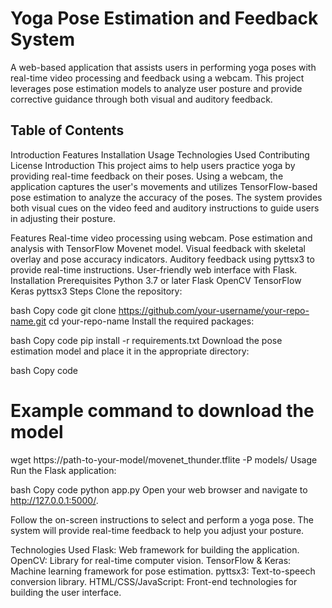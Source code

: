 # Yoga Pose Estimation and Feedback System
A web-based application that assists users in performing yoga poses with real-time video processing and feedback using a webcam. This project leverages pose estimation models to analyze user posture and provide corrective guidance through both visual and auditory feedback.

## Table of Contents
Introduction
Features
Installation
Usage
Technologies Used
Contributing
License
Introduction
This project aims to help users practice yoga by providing real-time feedback on their poses. Using a webcam, the application captures the user's movements and utilizes TensorFlow-based pose estimation to analyze the accuracy of the poses. The system provides both visual cues on the video feed and auditory instructions to guide users in adjusting their posture.

Features
Real-time video processing using webcam.
Pose estimation and analysis with TensorFlow Movenet model.
Visual feedback with skeletal overlay and pose accuracy indicators.
Auditory feedback using pyttsx3 to provide real-time instructions.
User-friendly web interface with Flask.
Installation
Prerequisites
Python 3.7 or later
Flask
OpenCV
TensorFlow
Keras
pyttsx3
Steps
Clone the repository:

bash
Copy code
git clone https://github.com/your-username/your-repo-name.git
cd your-repo-name
Install the required packages:

bash
Copy code
pip install -r requirements.txt
Download the pose estimation model and place it in the appropriate directory:

bash
Copy code
# Example command to download the model
wget https://path-to-your-model/movenet_thunder.tflite -P models/
Usage
Run the Flask application:

bash
Copy code
python app.py
Open your web browser and navigate to http://127.0.0.1:5000/.

Follow the on-screen instructions to select and perform a yoga pose. The system will provide real-time feedback to help you adjust your posture.

Technologies Used
Flask: Web framework for building the application.
OpenCV: Library for real-time computer vision.
TensorFlow & Keras: Machine learning framework for pose estimation.
pyttsx3: Text-to-speech conversion library.
HTML/CSS/JavaScript: Front-end technologies for building the user interface.
